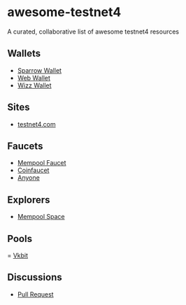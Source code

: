 # awesome-testnet4

A curated, collaborative list of awesome testnet4 resources

## Wallets

- [Sparrow Wallet](https://sparrowwallet.com/)
- [Web Wallet](https://t4-wallet.anyone.eu.org/)
- [Wizz Wallet](https://wizzwallet.io/)
 
## Sites

- [testnet4.com](https://testnet4.com/) 

## Faucets

- [Mempool Faucet](https://mempool.space/testnet4/faucet)
- [Coinfaucet](https://coinfaucet.eu/en/btc-testnet4/)
- [Anyone](https://testnet4.anyone.eu.org/)

## Explorers

- [Mempool Space](https://mempool.space/testnet4/)

## Pools

= [Vkbit](https://testnet.vkbit.com/)

## Discussions

- [Pull Request](https://github.com/bitcoin/bitcoin/pull/29775)
